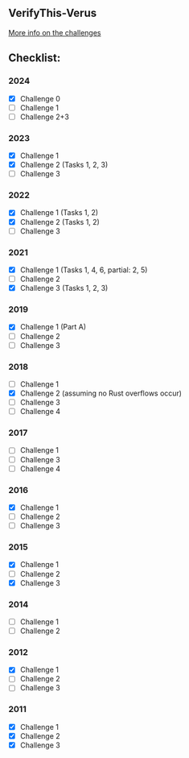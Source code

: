## VerifyThis-Verus

[More info on the challenges](https://verifythis.github.io/onsite/archive/)

## Checklist:

### 2024
- [x] Challenge 0
- [ ] Challenge 1
- [ ] Challenge 2+3

### 2023
- [x] Challenge 1
- [x] Challenge 2 (Tasks 1, 2, 3)
- [ ] Challenge 3

### 2022
- [x] Challenge 1 (Tasks 1, 2)
- [x] Challenge 2 (Tasks 1, 2)
- [ ] Challenge 3

### 2021
- [x] Challenge 1 (Tasks 1, 4, 6, partial: 2, 5)
- [ ] Challenge 2
- [x] Challenge 3 (Tasks 1, 2, 3)

### 2019
- [x] Challenge 1 (Part A)
- [ ] Challenge 2
- [ ] Challenge 3

### 2018
- [ ] Challenge 1
- [x] Challenge 2 (assuming no Rust overflows occur)
- [ ] Challenge 3
- [ ] Challenge 4

### 2017
- [ ] Challenge 1
- [ ] Challenge 3
- [ ] Challenge 4

### 2016
- [x] Challenge 1
- [ ] Challenge 2
- [ ] Challenge 3

### 2015
- [x] Challenge 1
- [ ] Challenge 2
- [x] Challenge 3

### 2014
- [ ] Challenge 1
- [ ] Challenge 2

### 2012
- [x] Challenge 1
- [ ] Challenge 2
- [ ] Challenge 3

### 2011
- [x] Challenge 1
- [x] Challenge 2
- [x] Challenge 3